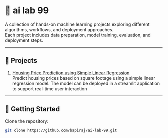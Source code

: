 # 🧪 ai lab 99

A collection of hands-on machine learning projects exploring different algorithms, workflows, and deployment approaches.  
Each project includes data preparation, model training, evaluation, and deployment steps.

---

## 📂 Projects

1. [Housing Price Prediction using Simple Linear Regression ](01_housing_price_prediction/)  
   Predict housing prices based on square footage using a simple linear regression model. The model can be deployed in a streamlit application to support real-time user interaction

---

## 🚀 Getting Started

Clone the repository:

```bash
git clone https://github.com/bapiraj/ai-lab-99.git
